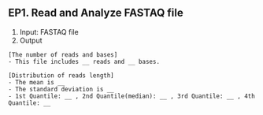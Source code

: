 

## EP1. Read and Analyze FASTAQ file

1) Input: FASTAQ file
2) Output   
   
```
[The number of reads and bases]   
- This file includes __ reads and __ bases.  
   
[Distribution of reads length]    
- The mean is __   
- The standard deviation is __   
- 1st Quantile: __ , 2nd Quantile(median): __ , 3rd Quantile: __ , 4th Quantile: __
```
